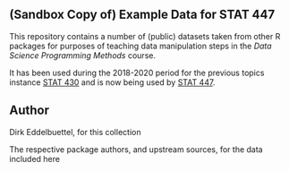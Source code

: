 
## (Sandbox Copy of) Example Data for STAT 447 

This repository contains a number of (public) datasets taken from other R packages for purposes of
teaching data manipulation steps in the _Data Science Programming Methods_ course.

It has been used during the 2018-2020 period for the previous topics instance [STAT
430](https://stat430.com) and is now being used by [STAT 447](https://stat447.com).

## Author

Dirk Eddelbuettel, for this collection

The respective package authors, and upstream sources, for the data included
here

